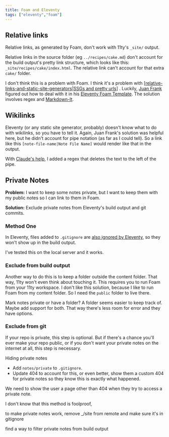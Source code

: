 ```yaml
---
title: Foam and Eleventy
tags: ["eleventy","foam"]
---
```


## Relative links

Relative links, as generated by Foam, don't work with 11ty's `_site/` output.

Relative links in the source folder (eg `../recipes/cake.md`) don't account for the build output's pretty link structure, which looks like this: `_site/recipes/cake/index.html`. The relative link can't account for that extra `cake/` folder.

I don't think this is a problem with Foam. I think it's a problem with  [[relative-links-and-static-site-generators|SSGs and pretty urls]] . Luckily, [Juan Frank](https://github.com/juanfrank77) figured out how to deal with it in his [Eleventy Foam Template](https://github.com/juanfrank77/foam-eleventy-template). The solution involves regex and [Markdown-It](https://markdown-it.github.io).

## Wikilinks

Eleventy (or any static site generator, probably) doesn't know what to do with wikilinks, so you have to tell it. Again, Juan Frank's solution was helpful here, but he didn't account for pipe notation (as far as I could tell). So a link like this `[note-file-name|Note File Name]` would render like that in the output.

With [Claude's help](https://claude.ai/new), I added a regex that deletes the text to the left of the pipe.

## Private Notes

**Problem:** I want to keep some notes private, but I want to keep them with my public notes so I can link to them in Foam.

**Solution:**  Exclude private notes from Eleventy's build output and git commits.

### Method One

In Eleventy, files added to `.gitignore` are [also ignored by Eleventy](https://www.11ty.dev/docs/ignores/), so they won't show up in the build output.

I've tested this on the local server and it works.

### Exclude from build output

Another way to do this is to keep a folder outside the content folder. That way, 11ty won't even think about touching it. This requires you to run Foam from your 11ty workspace. I don't like this solution, because I like to run Foam from my content folder. So I need the `public` folder to live there.

Mark notes private or have a folder? A folder seems easier to keep track of. Maybe add support for both. That way there's less room for error and they have options.

### Exclude from git

If your repo is private, this step is optional. But if there's a chance you'll ever make your repo public, or if you don't want your private notes on the internet at all, this step is necessary.

Hiding private notes 

- Add `notes/private` to `.gitignore`.
- Update 404 to account for this, or even better, show them a custom 404 for private notes so they know this is exactly what happened.

We need to show the user a page other than 404 when they try to access a private note.

I don't know that this method is foolproof, 

to make private notes work, remove _/site from remote and make sure it's in gitignore

find a way to filter private notes from build output

[//begin]: # "Autogenerated link references for markdown compatibility"
[relative-links-and-static-site-generators|SSGs and pretty urls]: relative-links-and-static-site-generators "Relative Links and Static Site Generators"
[//end]: # "Autogenerated link references"